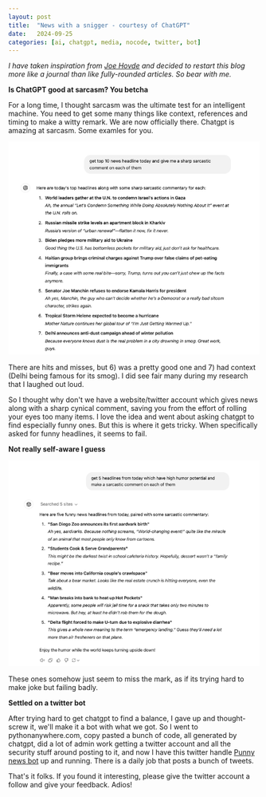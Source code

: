 ```yaml
---
layout: post
title:  "News with a snigger - courtesy of ChatGPT"
date:   2024-09-25 
categories: [ai, chatgpt, media, nocode, twitter, bot]
---
```



*I have taken inspiration from [Joe Hovde](https://www.residualthoughts.com/about/) and decided to restart this blog more like a journal than like fully-rounded articles. So bear with me.*

**Is ChatGPT good at sarcasm? You betcha**

For a long time, I thought sarcasm was the ultimate test for an intelligent machine. You need to get some many things like context, references and timing to make a witty remark. We are now officially there. Chatgpt is amazing at sarcasm. Some examles for you.
<!--more-->

![chatgpt jokes](/assets/chatgpt-jokes.png)

There are hits and misses, but 6) was a pretty good one and 7) had context (Delhi being famous for its smog). I did see fair many during my research that I laughed out loud.

So I thought why don't we have a website/twitter account which gives news along with a sharp cynical comment, saving you from the effort of rolling your eyes too many items. I love the idea and went about asking chatgpt to find especially funny ones. But this is where it gets tricky. When specifically asked for funny headlines, it seems to fail.

**Not really self-aware I guess**

![chatgpt jokes funny](/assets/specific-funny.png)

These ones somehow just seem to miss the mark, as if its trying hard to make joke but failing badly.

**Settled on a twitter bot**

After trying hard to get chatgpt to find a balance, I gave up and thought- screw it, we'll make it a bot with what we got. So I went to pythonanywhere.com, copy pasted a bunch of code, all generated by chatgpt, did a lot of admin work getting a twitter account and all the security stuff around posting to it, and now I have this twitter handle [Punny news bot](https://x.com/punnybotme) up and running. There is a daily job that posts a bunch of tweets.

That's it folks. If you found it interesting, please give the twitter account a follow and give your feedback.
Adios!
